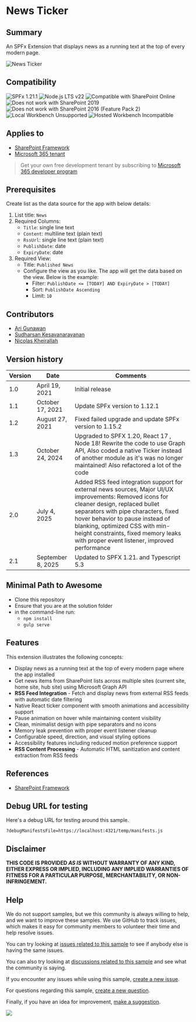 # News Ticker

## Summary

An SPFx Extension that displays news as a running text at the top of every modern page.

![News Ticker](./assets/react-application-news-ticker.gif)

## Compatibility

![SPFx 1.21.1](https://img.shields.io/badge/SPFx-1.21.1-green.svg)
![Node.js LTS v22](https://img.shields.io/badge/Node.js-LTS%20v22-green.svg)
![Compatible with SharePoint Online](https://img.shields.io/badge/SharePoint%20Online-Compatible-green.svg)
![Does not work with SharePoint 2019](https://img.shields.io/badge/SharePoint%20Server%202019-Incompatible-red.svg "SharePoint Server 2019 requires SPFx 1.4.1 or lower")
![Does not work with SharePoint 2016 (Feature Pack 2)](https://img.shields.io/badge/SharePoint%20Server%202016%20(Feature%20Pack%202)-Incompatible-red.svg "SharePoint Server 2016 Feature Pack 2 requires SPFx 1.1")
![Local Workbench Unsupported](https://img.shields.io/badge/Local%20Workbench-Unsupported-red.svg "Local workbench is no longer available as of SPFx 1.13 and above")
![Hosted Workbench Incompatible](https://img.shields.io/badge/Hosted%20Workbench-Incompatible-red.svg "Does not work with hosted workbench")

## Applies to

- [SharePoint Framework](https://aka.ms/spfx)
- [Microsoft 365 tenant](https://docs.microsoft.com/en-us/sharepoint/dev/spfx/set-up-your-developer-tenant)

> Get your own free development tenant by subscribing to [Microsoft 365 developer program](http://aka.ms/o365devprogram)

## Prerequisites

Create list as the data source for the app with below details:

1. List title: `News`
2. Required Columns:
   - `Title`: single line text
   - `Content`: multiline text (plain text)
   - `RssUrl`: single line text (plain text)
   - `PublishDate`: date
   - `ExpiryDate`: date
3. Required View:
   - Title: `Published News`
   - Configure the view as you like. The app will get the data based on the view. Below is the example:
      - Filter: `PublishDate <= [TODAY] AND ExpiryDate > [TODAY]`
      - Sort: `PublishDate Ascending`
      - Limit: `10`

## Contributors

- [Ari Gunawan](https://github.com/AriGunawan)
- [Sudharsan Kesavanarayanan](https://github.com/sudharsank)
- [Nicolas Kheirallah](https://github.com/NicolasKheirallah)

## Version history

Version|Date|Comments
-------|----|--------
1.0|April 19, 2021|Initial release
1.1|October 17, 2021|Update SPFx version to 1.12.1
1.2|August 27, 2021|Fixed failed upgrade and update SPFx version to 1.15.2
1.3|October 24, 2024|Upgraded to SPFX 1.20, React 17 , Node 18! Rewrite the code to use Graph API, Also coded a native Ticker instead of another module as it's was no longer maintained! Also refactored a lot of the code
2.0|July 4, 2025|Added RSS feed integration support for external news sources, Major UI/UX improvements: Removed icons for cleaner design, replaced bullet separators with pipe characters, fixed hover behavior to pause instead of blanking, optimized CSS with min-height constraints, fixed memory leaks with proper event listener, improved performance
2.1|September 8, 2025|Updated to SPFX 1.21. and Typescript 5.3

## Minimal Path to Awesome

- Clone this repository
- Ensure that you are at the solution folder
- in the command-line run:
  - `npm install`
  - `gulp serve`

## Features

This extension illustrates the following concepts:

- Display news as a running text at the top of every modern page where the app installed
- Get news items from SharePoint lists across multiple sites (current site, home site, hub site) using Microsoft Graph API
- **RSS Feed Integration** - Fetch and display news from external RSS feeds with automatic date filtering
- Native React ticker component with smooth animations and accessibility support
- Pause animation on hover while maintaining content visibility
- Clean, minimalist design with pipe separators and no icons
- Memory leak prevention with proper event listener cleanup
- Configurable speed, direction, and visual styling options
- Accessibility features including reduced motion preference support
- **RSS Content Processing** - Automatic HTML sanitization and content extraction from RSS feeds

## References

- [SharePoint Framework](https://docs.microsoft.com/en-us/sharepoint/dev/spfx/sharepoint-framework-overview)

## Debug URL for testing

Here's a debug URL for testing around this sample.

```shell
?debugManifestsFile=https://localhost:4321/temp/manifests.js
```

## Disclaimer

**THIS CODE IS PROVIDED *AS IS* WITHOUT WARRANTY OF ANY KIND, EITHER EXPRESS OR IMPLIED, INCLUDING ANY IMPLIED WARRANTIES OF FITNESS FOR A PARTICULAR PURPOSE, MERCHANTABILITY, OR NON-INFRINGEMENT.**

## Help

We do not support samples, but we this community is always willing to help, and we want to improve these samples. We use GitHub to track issues, which makes it easy for  community members to volunteer their time and help resolve issues.

You can try looking at [issues related to this sample](https://github.com/pnp/sp-dev-fx-extensions/issues?q=label%3Asample%3Areact-application-news-ticker) to see if anybody else is having the same issues.

You can also try looking at [discussions related to this sample](https://github.com/pnp/sp-dev-fx-extensions/discussions?discussions_q=label%3Asample%3Areact-application-news-ticker) and see what the community is saying.

If you encounter any issues while using this sample, [create a new issue](https://github.com/pnp/sp-dev-fx-extensions/issues/new?assignees=&labels=Needs%3A+Triage+%3Amag%3A%2Ctype%3Abug-suspected&template=bug-report.yml&sample=react-application-news-ticker&authors=@AriGunawan&title=react-application-news-ticker%20-%20).

For questions regarding this sample, [create a new question](https://github.com/pnp/sp-dev-fx-extensions/issues/new?assignees=&labels=Needs%3A+Triage+%3Amag%3A%2Ctype%3Abug-suspected&template=question.yml&sample=react-application-news-ticker&authors=@AriGunawan&title=react-application-news-ticker%20-%20).

Finally, if you have an idea for improvement, [make a suggestion](https://github.com/pnp/sp-dev-fx-extensions/issues/new?assignees=&labels=Needs%3A+Triage+%3Amag%3A%2Ctype%3Abug-suspected&template=suggestion.yml&sample=react-application-news-ticker&authors=@AriGunawan&title=react-application-news-ticker%20-%20).

<img src="https://m365-visitor-stats.azurewebsites.net/sp-dev-fx-extensions/samples/react-application-news-ticker" />
